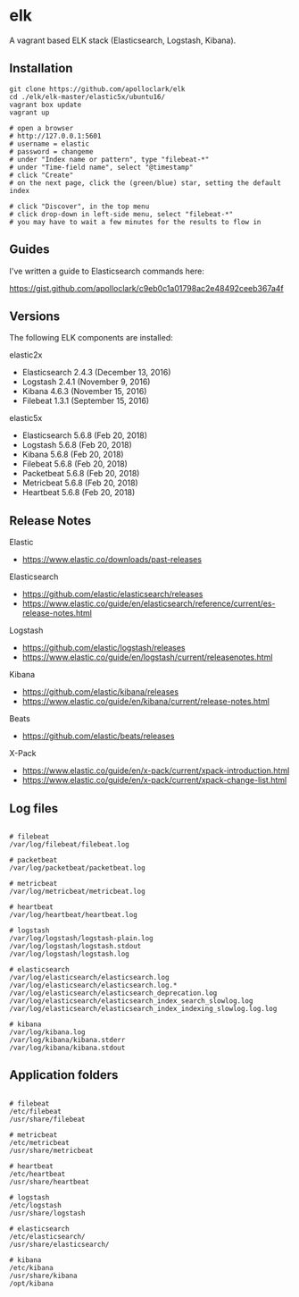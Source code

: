 # elk

A vagrant based ELK stack (Elasticsearch, Logstash, Kibana).

## Installation

```shell
git clone https://github.com/apolloclark/elk
cd ./elk/elk-master/elastic5x/ubuntu16/
vagrant box update
vagrant up

# open a browser
# http://127.0.0.1:5601
# username = elastic
# password = changeme
# under "Index name or pattern", type "filebeat-*"
# under "Time-field name", select "@timestamp"
# click "Create"
# on the next page, click the (green/blue) star, setting the default index

# click "Discover", in the top menu
# click drop-down in left-side menu, select "filebeat-*"
# you may have to wait a few minutes for the results to flow in
```

## Guides

I've written a guide to Elasticsearch commands here:

https://gist.github.com/apolloclark/c9eb0c1a01798ac2e48492ceeb367a4f


## Versions

The following ELK components are installed:

elastic2x
- Elasticsearch 2.4.3 (December 13, 2016)
- Logstash 		2.4.1 (November 9, 2016)
- Kibana 		4.6.3 (November 15, 2016)
- Filebeat 		1.3.1 (September 15, 2016)

elastic5x
- Elasticsearch 5.6.8 (Feb 20, 2018)
- Logstash 		5.6.8 (Feb 20, 2018)
- Kibana 		5.6.8 (Feb 20, 2018)
- Filebeat 		5.6.8 (Feb 20, 2018)
- Packetbeat 	5.6.8 (Feb 20, 2018)
- Metricbeat 	5.6.8 (Feb 20, 2018)
- Heartbeat 	5.6.8 (Feb 20, 2018)


## Release Notes

Elastic
- https://www.elastic.co/downloads/past-releases

Elasticsearch
- https://github.com/elastic/elasticsearch/releases
- https://www.elastic.co/guide/en/elasticsearch/reference/current/es-release-notes.html

Logstash
- https://github.com/elastic/logstash/releases
- https://www.elastic.co/guide/en/logstash/current/releasenotes.html

Kibana
- https://github.com/elastic/kibana/releases
- https://www.elastic.co/guide/en/kibana/current/release-notes.html

Beats
- https://github.com/elastic/beats/releases

X-Pack
- https://www.elastic.co/guide/en/x-pack/current/xpack-introduction.html
- https://www.elastic.co/guide/en/x-pack/current/xpack-change-list.html



## Log files
```shell

# filebeat
/var/log/filebeat/filebeat.log

# packetbeat
/var/log/packetbeat/packetbeat.log

# metricbeat
/var/log/metricbeat/metricbeat.log

# heartbeat
/var/log/heartbeat/heartbeat.log

# logstash
/var/log/logstash/logstash-plain.log
/var/log/logstash/logstash.stdout
/var/log/logstash/logstash.log

# elasticsearch
/var/log/elasticsearch/elasticsearch.log
/var/log/elasticsearch/elasticsearch.log.*
/var/log/elasticsearch/elasticsearch_deprecation.log
/var/log/elasticsearch/elasticsearch_index_search_slowlog.log
/var/log/elasticsearch/elasticsearch_index_indexing_slowlog.log.log

# kibana
/var/log/kibana.log
/var/log/kibana/kibana.stderr
/var/log/kibana/kibana.stdout
```



## Application folders
```shell

# filebeat
/etc/filebeat
/usr/share/filebeat

# metricbeat
/etc/metricbeat
/usr/share/metricbeat

# heartbeat
/etc/heartbeat
/usr/share/heartbeat

# logstash
/etc/logstash
/usr/share/logstash

# elasticsearch
/etc/elasticsearch/
/usr/share/elasticsearch/

# kibana
/etc/kibana
/usr/share/kibana
/opt/kibana
```
